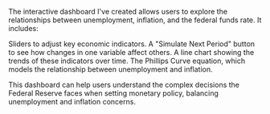 The interactive dashboard I've created allows users to explore the relationships between unemployment, inflation, and the federal funds rate. It includes:

Sliders to adjust key economic indicators.
A "Simulate Next Period" button to see how changes in one variable affect others.
A line chart showing the trends of these indicators over time.
The Phillips Curve equation, which models the relationship between unemployment and inflation.

This dashboard can help users understand the complex decisions the Federal Reserve faces when setting monetary policy, balancing unemployment and inflation concerns.
